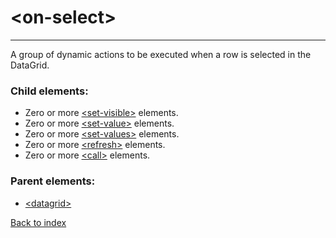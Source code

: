 # \<on-select>

---

A group of dynamic actions to be executed when a row is selected in the DataGrid.

### Child elements:
* Zero or more [\<set-visible>](./set-visible.md) elements. 
* Zero or more [\<set-value>](./set-value.md) elements. 
* Zero or more [\<set-values>](./set-values.md) elements. 
* Zero or more [\<refresh>](./refresh.md) elements. 
* Zero or more [\<call>](./call.md) elements.

### Parent elements:
* [\<datagrid>](./datagrid.md)

[Back to index](./README.md)